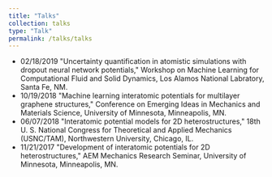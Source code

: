 ```yaml
---
title: "Talks"
collection: talks
type: "Talk"
permalink: /talks/talks
---
```


- 02/18/2019 "Uncertainty quantification in atomistic simulations with dropout neural
  network potentials," Workshop on Machine Learning for Computational Fluid and Solid
  Dynamics, Los Alamos National Labratory, Santa Fe, NM.
- 10/19/2018 "Machine learning interatomic potentials for multilayer graphene
  structures," Conference on Emerging Ideas in Mechanics and Materials Science,
  University of Minnesota, Minneapolis, MN.
- 06/07/2018 "Interatomic potential models for 2D heterostructures," 18th U. S. National
  Congress for Theoretical and Applied Mechanics (USNC/TAM), Northwestern University,
  Chicago, IL.
- 11/21/2017 "Development of interatomic potentials for 2D heterostructures," AEM
  Mechanics Research Seminar, University of Minnesota, Minneapolis, MN.

